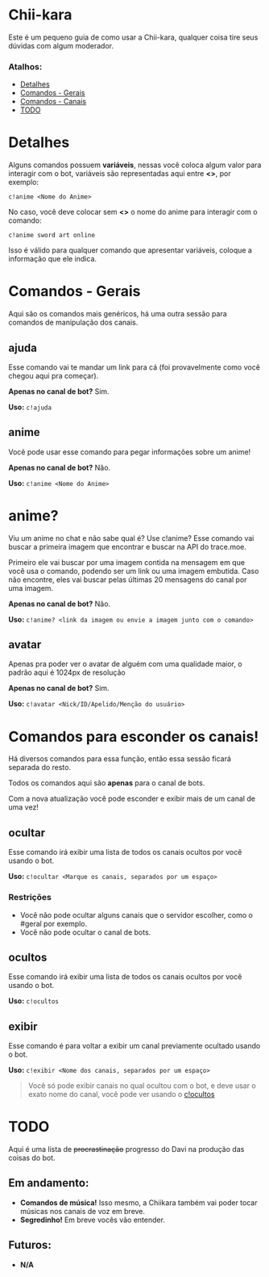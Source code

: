 
# Chii-kara
Este é um pequeno guia de como usar a Chii-kara, qualquer coisa tire seus dúvidas com algum moderador.
### Atalhos:
 - [Detalhes](#Detalhes)
 - [Comandos - Gerais](#comandos---gerais)
 - [Comandos - Canais](#comandos-para-esconder-os-canais)
 - [TODO](#TODO)

# Detalhes

Alguns comandos possuem **variáveis**, nessas você coloca algum valor para interagir com o bot, variáveis são representadas aqui entre **<>**, por exemplo:

    c!anime <Nome do Anime>
No caso, você deve colocar sem **<>** o nome do anime para interagir com o comando:

    c!anime sword art online

Isso é válido para qualquer comando que apresentar variáveis, coloque a informação que ele indica.
# Comandos - Gerais
Aqui são os comandos mais genéricos, há uma outra sessão para comandos de manipulação dos canais.
## ajuda
Esse comando vai te mandar um link para cá (foi provavelmente como você chegou aqui pra começar).

**Apenas no canal de bot?** Sim.

**Uso:**  `c!ajuda`

## anime
Você pode usar esse comando para pegar informações sobre um anime!

**Apenas no canal de bot?** Não.

**Uso:** `c!anime <Nome do Anime>`
# anime?

Viu um anime no chat e não sabe qual é? Use c!anime?
Esse comando vai buscar a primeira imagem que encontrar e buscar na API do trace.moe.

Primeiro ele vai buscar por uma imagem contida na mensagem em que você usa o comando, podendo ser um link ou uma imagem embutida.
Caso não encontre, eles vai buscar pelas últimas 20 mensagens do canal por uma imagem.

**Apenas no canal de bot?** Não.

**Uso:** `c!anime? <link da imagem ou envie a imagem junto com o comando>`


## avatar
Apenas pra poder ver o avatar de alguém com uma qualidade maior, o padrão aqui é 1024px de resolução

**Apenas no canal de bot?** Sim.

**Uso:** `c!avatar <Nick/ID/Apelido/Menção do usuário>`


# Comandos para esconder os canais!
Há diversos comandos para essa função, então essa sessão ficará separada do resto.

Todos os comandos aqui são **apenas** para o canal de bots.

Com a nova atualização você pode esconder e exibir mais de um canal de uma vez!

## ocultar
Esse comando irá exibir uma lista de todos os canais ocultos por você usando o bot.


**Uso:**  `c!ocultar <Marque os canais, separados por um espaço>` 
### Restrições
 - Você não pode ocultar alguns canais que o servidor escolher, como o #geral por exemplo.
 - Você não pode ocultar o canal de bots.

## ocultos
Esse comando irá exibir uma lista de todos os canais ocultos por você usando o bot.

**Uso:**  `c!ocultos` 

## exibir
Esse comando é para voltar a exibir um canal previamente ocultado usando o bot.

**Uso:**  `c!exibir <Nome dos canais, separados por um espaço>` 

> Você só pode exibir canais no qual ocultou com o bot, e deve usar o exato nome do canal, você pode ver usando o [c!ocultos](#ocultos)

# TODO
Aqui é uma lista de ~~procrastinação~~ progresso do Davi na produção das coisas do bot.

## Em andamento:
  - **Comandos de música!** Isso mesmo, a Chiikara também vai poder tocar músicas nos canais de voz em breve.
 - **Segredinho!** Em breve vocês vão entender.
## Futuros:
 - **N/A**
